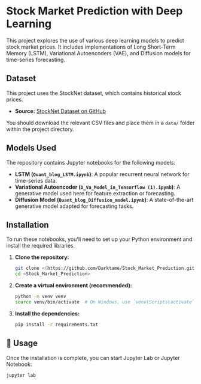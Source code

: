 # Stock Market Prediction with Deep Learning

This project explores the use of various deep learning models to predict stock market prices. It includes implementations of Long Short-Term Memory (LSTM), Variational Autoencoders (VAE), and Diffusion models for time-series forecasting.

##  Dataset

This project uses the StockNet dataset, which contains historical stock prices.

* **Source:** [StockNet Dataset on GitHub](https://github.com/yumoxu/stocknet-dataset/tree/master/price/raw)

You should download the relevant CSV files and place them in a `data/` folder within the project directory.

##  Models Used

The repository contains Jupyter notebooks for the following models:
* **LSTM (`Quant_blog_LSTM.ipynb`)**: A popular recurrent neural network for time-series data.
* **Variational Autoencoder (`D_Va_Model_in_Tensorflow (1).ipynb`)**: A generative model used here for feature extraction or forecasting.
* **Diffusion Model (`Quant_blog_Diffusion_model.ipynb`)**: A state-of-the-art generative model adapted for forecasting tasks.

##  Installation

To run these notebooks, you'll need to set up your Python environment and install the required libraries.

1.  **Clone the repository:**
    ```bash
    git clone <(https://github.com/Darktame/Stock_Market_Prediction.git)>
    cd <Stock_Market_Prediction>
    ```

2.  **Create a virtual environment (recommended):**
    ```bash
    python -m venv venv
    source venv/bin/activate  # On Windows, use `venv\Scripts\activate`
    ```

3.  **Install the dependencies:**
    ```bash
    pip install -r requirements.txt
    ```

## 🚀 Usage

Once the installation is complete, you can start Jupyter Lab or Jupyter Notebook:

```bash
jupyter lab
